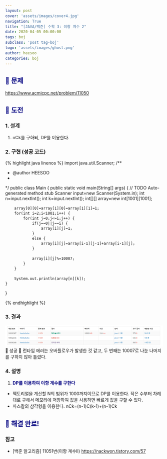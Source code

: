```yaml
---
layout: post
cover: 'assets/images/cover4.jpg'
navigation: True
title: "[JAVA/백준] 수학 3: 이항 계수 2"
date: 2020-04-05 00:00:00
tags: boj
subclass: 'post tag-boj'
logo: 'assets/images/ghost.png'
author: heesoo
categories: boj
---
```

## <span style="color:navy">👀 문제</span>
<https://www.acmicpc.net/problem/11050>

## <span style="color:navy">👊 도전</span>

### 1. 설계
1. nCk를 구하되, DP를 이용한다.

### 2. 구현 (성공 코드)
{% highlight java linenos %}
import java.util.Scanner;
/**
 * @author HEESOO
 *
 */
public class Main {
	public static void main(String[] args) {
		// TODO Auto-generated method stub
		Scanner input=new Scanner(System.in);
		int n=input.nextInt();
		int k=input.nextInt();
		int[][] array=new int[1001][1001];
		
		array[0][0]=array[1][0]=array[1][1]=1;
		for(int i=2;i<1001;i++) {
			for(int j=0;j<=i;j++) {
				if(j==0||j==i) {
					array[i][j]=1;
				}
				else {
					array[i][j]=array[i-1][j-1]+array[i-1][j];
				}
				
				array[i][j]%=10007;
			}
		}
		
		System.out.println(array[n][k]);
	}
}

 {% endhighlight %}

### 3. 결과
![실행결과](./assets/images/200405_2.PNG)
🤟 성공 🤟 
런타임 에러는 오버플로우가 발생한 것 같고, 두 번째는 10007로 나눈 나머지를 구하지 않아 틀렸다.

### 4. 설명
1. **<span style="color:navy">DP를 이용하여 이항 계수를 구한다</span>**
- 팩토리얼을 계산할 N의 범위가 1000까지이므로 DP를 이용한다. 작은 수부터 차례대로 구해서 메모리에 저장하여 값을 사용하면 빠르게 값을 구할 수 있다.
- 파스칼의 삼각형을 이용한다. nCk=(n-1)C(k-1)+(n-1)Ck

## <span style="color:navy">👏 해결 완료!</span>

### 참고
- [백준 알고리즘] 11051번(이항 계수Ⅱ) <https://nackwon.tistory.com/57>
